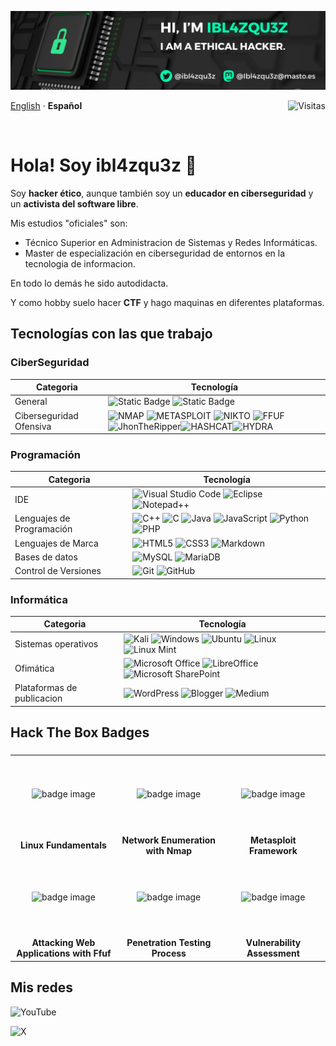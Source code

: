 <div>
    <p align="center">
    <img src="images/banner.png" alt="Banner (oscuro)" />
    </p>
    <p align="left">
    <a href="/languages/README-en.md">English</a> · <b>Español</b>
    <img align="right" src="https://komarev.com/ghpvc/?username=ibl4zqu3z&color=00ffb0" alt="Visitas"/>
    </p>




</div>

<br>

# Hola! Soy ibl4zqu3z 👋

Soy **hacker ético**, aunque también soy un **educador en ciberseguridad** y un **activista del software libre**.

Mis estudios "oficiales" son:

- Técnico Superior en Administracion de Sistemas y Redes Informáticas.
- Master de especialización en ciberseguridad de entornos en la tecnologia de informacion.

En todo lo demás he sido autodidacta.

Y como hobby suelo hacer **CTF** y hago maquinas en diferentes plataformas.

## Tecnologías con las que trabajo

### CiberSeguridad

|  Categoria | Tecnología            |
|---|-------------|
| General | ![Static Badge](https://img.shields.io/badge/-red?style=for-the-badge&label=Shodan&color=ffffff)  ![Static Badge](https://img.shields.io/badge/-red?style=for-the-badge&label=OpenVas&color=ffffff)  |
| Ciberseguridad Ofensiva  | ![NMAP](https://img.shields.io/badge/-red?style=for-the-badge&label=Nmap&color=ff0000) ![METASPLOIT](https://img.shields.io/badge/-red?style=for-the-badge&label=Metasploit&color=ff0000) ![NIKTO](https://img.shields.io/badge/-red?style=for-the-badge&label=Nikto&color=ff0000) ![FFUF](https://img.shields.io/badge/-red?style=for-the-badge&label=FFUF&color=ff0000) ![JhonTheRipper](https://img.shields.io/badge/-red?style=for-the-badge&label=JhonTheRipper&color=ff0000)![HASHCAT](https://img.shields.io/badge/-red?style=for-the-badge&label=hashcat&color=ff0000)![HYDRA](https://img.shields.io/badge/-red?style=for-the-badge&label=Hydra&color=ff0000) |


### Programación

|  Categoria | Tecnología            |
|---|-------------|
| IDE                        | ![Visual Studio Code](https://img.shields.io/badge/Visual%20Studio%20Code-0078d7.svg?style=for-the-badge&logo=visual-studio-code&logoColor=white) ![Eclipse](https://img.shields.io/badge/Eclipse-FE7A16.svg?style=for-the-badge&logo=Eclipse&logoColor=white) ![Notepad++](https://img.shields.io/badge/Notepad++-90E59A.svg?style=for-the-badge&logo=notepad%2b%2b&logoColor=black)  |
| Lenguajes de Programación  | ![C++](https://img.shields.io/badge/c++-%2300599C.svg?style=for-the-badge&logo=c%2B%2B&logoColor=white) ![C](https://img.shields.io/badge/c-%2300599C.svg?style=for-the-badge&logo=c&logoColor=white) ![Java](https://img.shields.io/badge/java-%23ED8B00.svg?style=for-the-badge&logo=openjdk&logoColor=white) ![JavaScript](https://img.shields.io/badge/javascript-%23323330.svg?style=for-the-badge&logo=javascript&logoColor=%23F7DF1E) ![Python](https://img.shields.io/badge/python-3670A0?style=for-the-badge&logo=python&logoColor=ffdd54) ![PHP](https://img.shields.io/badge/php-%23777BB4.svg?style=for-the-badge&logo=php&logoColor=white) |
| Lenguajes de Marca         | ![HTML5](https://img.shields.io/badge/html5-%23E34F26.svg?style=for-the-badge&logo=html5&logoColor=white) ![CSS3](https://img.shields.io/badge/css3-%231572B6.svg?style=for-the-badge&logo=css3&logoColor=white) ![Markdown](https://img.shields.io/badge/markdown-%23000000.svg?style=for-the-badge&logo=markdown&logoColor=white) |
| Bases de datos             | ![MySQL](https://img.shields.io/badge/mysql-4479A1.svg?style=for-the-badge&logo=mysql&logoColor=white) ![MariaDB](https://img.shields.io/badge/MariaDB-003545?style=for-the-badge&logo=mariadb&logoColor=white)                                                                           | 
| Control de Versiones       | ![Git](https://img.shields.io/badge/git-%23F05033.svg?style=for-the-badge&logo=git&logoColor=white) ![GitHub](https://img.shields.io/badge/github-%23121011.svg?style=for-the-badge&logo=github&logoColor=white)|


### Informática

|  Categoria | Tecnología            |
|---|-------------|
| Sistemas operativos        | ![Kali](https://img.shields.io/badge/Kali-268BEE?style=for-the-badge&logo=kalilinux&logoColor=white)  ![Windows](https://img.shields.io/badge/Windows-0078D6?style=for-the-badge&logo=windows&logoColor=white) ![Ubuntu](https://img.shields.io/badge/Ubuntu-E95420?style=for-the-badge&logo=ubuntu&logoColor=white) ![Linux](https://img.shields.io/badge/Linux-FCC624?style=for-the-badge&logo=linux&logoColor=black) ![Linux Mint](https://img.shields.io/badge/Linux%20Mint-87CF3E?style=for-the-badge&logo=Linux%20Mint&logoColor=white)    |
| Ofimática                  | ![Microsoft Office](https://img.shields.io/badge/Microsoft_Office-D83B01?style=for-the-badge&logo=microsoft-office&logoColor=white) ![LibreOffice](https://img.shields.io/badge/LibreOffice-%2318A303?style=for-the-badge&logo=LibreOffice&logoColor=white) ![Microsoft SharePoint ](https://img.shields.io/badge/Microsoft_SharePoint-0078D4?style=for-the-badge&logo=microsoft-sharepoint&logoColor=white)    |
| Plataformas de publicacion | ![WordPress](https://img.shields.io/badge/WordPress-%23117AC9.svg?style=for-the-badge&logo=WordPress&logoColor=white)  ![Blogger](https://img.shields.io/badge/Blogger-FF5722?style=for-the-badge&logo=blogger&logoColor=white) ![Medium](https://img.shields.io/badge/Medium-12100E?style=for-the-badge&logo=medium&logoColor=white)|



## Hack The Box Badges

<table align="center">
<thead align="center">  <td colspan="3"> </td></thead>
<tbody align="center"> 
    <tr> 
    <td align="center" style="width:180px;height:120px"> 
    <img data-v-8b67b4b1="" src="https://academy.hackthebox.com/storage/badges/our-favorite-seabird.png" data-testid="badge-logo" alt="badge image" class="img-fluid">
    </td> 
    <td align="center" style="width:180px;height:120px"> 
    <img data-v-8b67b4b1="" src="https://academy.hackthebox.com/storage/badges/the-eye-that-sees-all.png" data-testid="badge-logo" alt="badge image" class="img-fluid"></td>
    <td align="center" style="width:180px;height:120px">
    <img data-v-8b67b4b1="" src="https://academy.hackthebox.com/storage/badges/combine-the-modules.png" data-testid="badge-logo" alt="badge image" class="img-fluid">
    </td>
</tr>
<tr> 
    <td> <b>Linux Fundamentals</b></td>
    <td> <b>Network Enumeration with Nmap</b></td>
    <td> <b>Metasploit Framework</b></td> 
</tr>
<tr> 
    <td align="center" style="width:120px;height:120px">
    <img data-v-8b67b4b1="" src="https://academy.hackthebox.com/storage/badges/fuzzing-is-power.png" data-testid="badge-logo" alt="badge image" class="img-fluid">
    </td>
    <td align="center" style="width:120px;height:120px">
    <img data-v-8b67b4b1="" src="https://academy.hackthebox.com/storage/badges/tactical.png" data-testid="badge-logo" alt="badge image" class="img-fluid">
    </td>
    <td align="center" style="width:120px;height:120px">
    <img data-v-8b67b4b1="" src="https://academy.hackthebox.com/storage/badges/light-in-the-dark.png" data-testid="badge-logo" alt="badge image" class="img-fluid">
    </td>
</tr>
<tr> 
    <td><b> Attacking Web Applications with Ffuf</b> </td>
    <td><b> Penetration Testing Process</b></td>
    <td><b> Vulnerability Assessment</b></td>
</tr>
</tbody>

</table>


## Mis redes

![YouTube](https://img.shields.io/badge/YouTube-%23FF0000.svg?style=for-the-badge&logo=YouTube&logoColor=white)

![X](https://img.shields.io/badge/X-%23000000.svg?style=for-the-badge&logo=X&logoColor=white)
